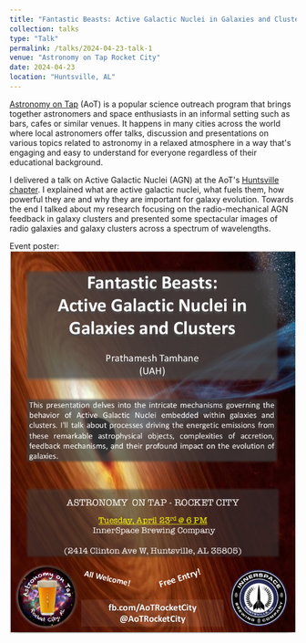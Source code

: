 ```yaml
---
title: "Fantastic Beasts: Active Galactic Nuclei in Galaxies and Clusters"
collection: talks
type: "Talk"
permalink: /talks/2024-04-23-talk-1
venue: "Astronomy on Tap Rocket City"
date: 2024-04-23
location: "Huntsville, AL"
---
```


[Astronomy on Tap](https://astronomyontap.org/) (AoT) is a popular science outreach program that brings together astronomers and space enthusiasts in an informal setting such as bars, cafes or similar venues. It happens in many cities across the world where local astronomers offer talks, discussion and presentations on various topics related to astronomy in a relaxed atmosphere in a way that's engaging and easy to understand for everyone regardless of their educational background.

I delivered a talk on Active Galactic Nuclei (AGN) at the AoT's [Huntsville chapter](https://www.facebook.com/AoTRocketCity). I explained what are active galactic nuclei, what fuels them, how powerful they are and why they are important for galaxy evolution. Towards the end I talked about my research focusing on the radio-mechanical AGN feedback in galaxy clusters and presented some spectacular images of radio galaxies and galaxy clusters across a spectrum of wavelengths.

Event poster:
![Poster](../images/AoT.png)
